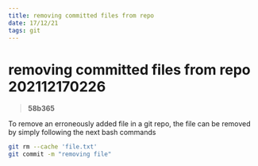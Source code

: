 ```yaml
---
title: removing committed files from repo
date: 17/12/21
tags: git
---
```


# **removing committed files from repo** 202112170226 
> **58b365**

To remove an erroneously added file in a git repo, the file can be removed by simply following the next bash commands  
```sh
git rm --cache 'file.txt'
git commit -m "removing file"
```
  

